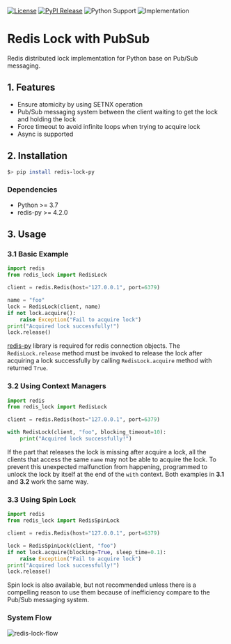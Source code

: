[![License](https://img.shields.io/badge/license-MIT-lightgray.svg)](./LICENSE)
[![PyPI Release](https://img.shields.io/pypi/v/redis-lock-py)](https://pypi.org/project/redis-lock-py/)
![Python Support](https://img.shields.io/pypi/pyversions/redis-lock-py)
![Implementation](https://img.shields.io/pypi/implementation/redis-lock-py.svg)

# Redis Lock with PubSub

Redis distributed lock implementation for Python base on Pub/Sub messaging.

## 1. Features

- Ensure atomicity by using SETNX operation
- Pub/Sub messaging system between the client waiting to get the lock and holding the lock
- Force timeout to avoid infinite loops when trying to acquire lock
- Async is supported

## 2. Installation

```bash
$> pip install redis-lock-py
```

### Dependencies
- Python >= 3.7
- redis-py >= 4.2.0

## 3. Usage

### 3.1 Basic Example

```python
import redis
from redis_lock import RedisLock

client = redis.Redis(host="127.0.0.1", port=6379)

name = "foo"
lock = RedisLock(client, name)
if not lock.acquire():
    raise Exception("Fail to acquire lock")
print("Acquired lock successfully!")
lock.release()
```

[redis-py](https://github.com/redis/redis-py) library is required for redis connection objects.
The `RedisLock.release` method must be invoked to release the lock after acquiring a lock successfully by calling `RedisLock.acquire` method with returned `True`.

### 3.2 Using Context Managers

```python
import redis
from redis_lock import RedisLock

client = redis.Redis(host="127.0.0.1", port=6379)

with RedisLock(client, "foo", blocking_timeout=10):
    print("Acquired lock successfully!")
```

If the part that releases the lock is missing after acquire a lock, 
all the clients that access the same `name` may not be able to acquire the lock.
To prevent this unexpected malfunction from happening, programmed to unlock the lock by itself at the end of the `with` context.
Both examples in **3.1** and **3.2** work the same way.

### 3.3 Using Spin Lock

```python
import redis
from redis_lock import RedisSpinLock

client = redis.Redis(host="127.0.0.1", port=6379)

lock = RedisSpinLock(client, "foo")
if not lock.acquire(blocking=True, sleep_time=0.1):
    raise Exception("Fail to acquire lock")
print("Acquired lock successfully!")
lock.release()
```

Spin lock is also available,
but not recommended unless there is a compelling reason to use them because of inefficiency compare to the Pub/Sub messaging system.

### System Flow

![redis-lock-flow](https://user-images.githubusercontent.com/37063580/215324117-ff55fc4e-cc14-42c1-8628-e472adf8b865.png)

